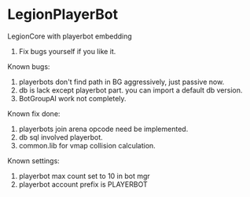 # LegionPlayerBot
LegionCore with playerbot embedding

1. Fix bugs yourself if you like it.

Known bugs:
1. playerbots don't find path in BG aggressively, just passive now.
2. db is lack except playerbot part. you can import a default db version.
3. BotGroupAI work not completely.

Known fix done:
1. playerbots join arena opcode need be implemented.
2. db sql involved playerbot.
3. common.lib for vmap collision calculation.

Known settings:
1. playerbot max count set to 10 in bot mgr
2. playerbot account prefix is PLAYERBOT
